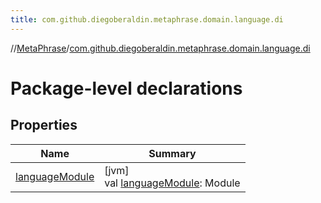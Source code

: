 ```yaml
---
title: com.github.diegoberaldin.metaphrase.domain.language.di
---
```

//[MetaPhrase](../../index.html)/[com.github.diegoberaldin.metaphrase.domain.language.di](index.html)



# Package-level declarations



## Properties


| Name | Summary |
|---|---|
| [languageModule](language-module.html) | [jvm]<br>val [languageModule](language-module.html): Module |


